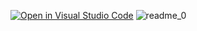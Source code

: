 [![Open in Visual Studio Code](https://classroom.github.com/assets/open-in-vscode-718a45dd9cf7e7f842a935f5ebbe5719a5e09af4491e668f4dbf3b35d5cca122.svg)](https://classroom.github.com/online_ide?assignment_repo_id=10866137&assignment_repo_type=AssignmentRepo)
![readme_0](https://user-images.githubusercontent.com/108839778/231943345-2d2e0dc6-0adc-4be7-90c7-77cb4a792d24.jpg)
